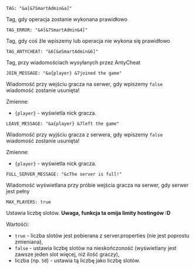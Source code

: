 ```TAG: "&a[&7SmartAdmin&a]"```

Tag, gdy operacja zostanie wykonana prawidłowo

```TAG_ERROR: "&4[&7SmartAdmin&4]"```

Tag, gdy coś źle wpiszemy lub operacja nie wykona się prawidłowo

```TAG_ANTYCHEAT: "&6[&eSmartAdmin&6]"```

Tag, przy wiadomościach wysyłanych przez AntyCheat

```JOIN_MESSAGE: "&a{player} &7joined the game"```

Wiadomość przy wejściu gracza na serwer, gdy wpiszemy ```false``` wiadomość zostanie usunięta!

Zmienne:
- ```{player}``` - wyświetla nick gracza.

```LEAVE_MESSAGE: "&a{player} &7left the game"```

Wiadomość przy wyjściu gracza z serwera, gdy wpiszemy ```false``` wiadomość zostanie usunięta!

Zmienne:
- ```{player}``` - wyświetla nick gracza.

```FULL_SERVER_MESSAGE: "&cThe server is full!"```

Wiadomość wyświetlana przy próbie wejścia gracza na serwer, gdy serwer jest pełny

```MAX_PLAYERS: true```

Ustawia liczbę slotów. **Uwaga, funkcja ta omija limity hostingów :D**

Wartośći:
- ```true``` - liczba slotów jest pobierana z server.properties (nie jest poprostu zmieniana),
- ```false``` - ustawia liczbę slotów na nieskończoność (wyświetlany jest zawsze jeden slot więcej, niż ilość graczy),
- liczba (np. ```50```) - ustawia tą liczbę jako liczbę slotów.
